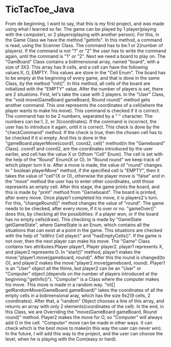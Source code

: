 # TicTacToe_Java
  From de beginning, I want to say, that this is my first project, and was made using what I learned so far.
  The game can be played by 1 player(playing with the computer), or 2 players(playing with another person). For this, 
in the Game Class we have the method "getInfo". In this method, a command is read, using the Scanner Class. The command 
has to be:1 or 2(number of players). If the command is not "1" or "2" the user has to write the command again, until the 
command is "1" or "2".
  Next we need a board to play on. The "GamBoard" Class contains a bidimensional array, named "board", with a size of 
3X3. This array has 9 cells, and a cell can have the following values:X, O, EMPTY. This values are store in the "Cell Enum". The board has to be empty at the beginning of every game, and that is done in the same Class, by the method "init()". In this method, all cells of the board are initialized with the "EMPTY" value.
  After the number of players is set, there are 2 situations. First, let's take the case with 2 players.
  In the "User" Class, the "void move(GameBoard gameBoard, Round round)" method gets another command. This one represents the coordinates of a cell(where the player wants to make his move). This command is checked if it is correct. The command has to be 2 numbers, separated by a " " character. The numbers can be:1, 2, or 3(coordinates). If the command is incorrect, the user has to introduce it again, until it is correct. This check is done by the "checkCommand" method. If the check is true, then 
the chosen cell has to be checked if it si empty. And this is done in the "gameBoard.playerMove(coord1, coord2, cell)" method(in the "Gameboard" Class). coord1 and coord2, are the coordinates introduced by the user earlier, and cell has the value X or O(from "Cell" Enum). 
  The cell is set with the help of the "Round" Enum(X or O). In "Round round" we keep track of which player turn it is. 
After a move is made, the value of "round" changes. In " boolean playerMove" method, if the specified cell is "EMPTY", then it takes the value of "cell"(X or O), otherwise the player move is "false" and in the "move" method the user has to enter other coordinates, until those represents an empty cell. 
  After this stage, the game prints the board, and this is made by "print" method from "Gameboard". The board is printed, after every move. Once player1 completed his move, it is players2's turn. For this, "changeRound()" method changes the value 
of "round". 
  The game needs to be checked, after every move, if it is over or no. "gameOver()" does this, by checking all the possibilities: if a player won, or if the board has no empty cells(draw). This checking is made by "GameState getGameState",
where GameState is an Enum, which contains all the situations that can exist at a point in the game. This situations are checked with the help of "isWin( Cell player)" and "hasEmptyCells()". If the game is not over, then the next player can make his move. 
   The "Game" Class contains two attributes:Player player1, Player player2. player1 represents X, and player2 represents O.
In "start()" method, player1 makes the move:"player1.move(gameboard, round)". After this the round is changed(to O), and player2 makes the move:"player2.move(gameboard, round). Player1 is an "User" object all the thime, but player2 can be an "User" or "Computer" object.(depends on the number of players introduced at the beginning:"getInfo()").
  "Computer" is a Class where the computer makes his move. This move is made in a random way. 
"int[] getRandomMove(GameBoard gameBoard)" takes the coordinates of all the empty cells in a bidimensional aray, which has the size 9x2(9 cells, 2 coordinates). After that, a "random" Object chooses a line of this array, and returns an array with only 2 elements(coordinates of the cell). In the end, in this Class, we are Overriding the "move(GameBoard gameBoard, Round round)" method. Player2 makes the move for O, so "Computer" will always add O in the cell. 
  "Computer" move can be made in other ways. It can check which is the best move to make(in this way the user can never win). In the future, I will add this way to the project, and the user can choose the level, when he is playing with the Com(easy or hard).
  
  
  
  

